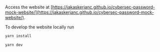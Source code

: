 Access the website at [https://jakaskerjanc.github.io/cybersec-password-mock-website/](https://jakaskerjanc.github.io/cybersec-password-mock-website/).

To develop the website locally run

```bash
yarn install
```

```bash
yarn dev
```